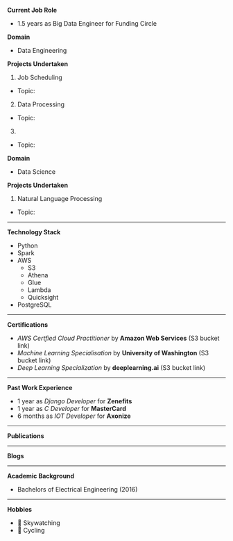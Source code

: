 **Current Job Role**
- 1.5 years as Big Data Engineer for Funding Circle

**Domain**
- Data Engineering

**Projects Undertaken**
1. Job Scheduling
- Topic:

2. Data Processing
- Topic:

3. 
- Topic:

**Domain**
- Data Science

**Projects Undertaken**
1. Natural Language Processing
- Topic:

------------------------------------

**Technology Stack**
- Python
- Spark
- AWS 
   - S3
   - Athena
   - Glue
   - Lambda
   - Quicksight
- PostgreSQL

------------------------------------

**Certifications**
- _AWS Certfied Cloud Practitioner_ by **Amazon Web Services** (S3 bucket link)
-  _Machine Learning Specialisation_ by **University of Washington** (S3 bucket link)
- _Deep Learning Specialization_ by **deeplearning.ai** (S3 bucket link)

------------------------------------

**Past Work Experience**
- 1 year as _Django Developer_ for **Zenefits**
- 1 year as _C Developer_ for **MasterCard**
- 6 months as _IOT Developer_ for **Axonize**

------------------------------------

**Publications**

------------------------------------

**Blogs**

------------------------------------

**Academic Background**
- Bachelors of Electrical Engineering (2016)

------------------------------------

**Hobbies**

- :telescope: Skywatching
- :bicyclist: Cycling

